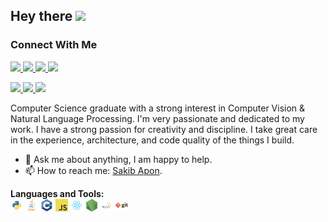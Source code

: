 ## Hey there    <img src="https://media.giphy.com/media/hvRJCLFzcasrR4ia7z/giphy.gif" width="25px"> 

### Connect With Me

<p left="center">
	<!--<a href="https://twitter.com/sakibapon" target="_blank">
	  <img src="https://img.shields.io/badge/twitter-%231DA1F2.svg?&style=for-the-badge&logo=twitter&logoColor=white" height=25>
	</a> -->
	<a href="https://sakibapon.github.io/" target="_blank">
	  <img src="https://img.shields.io/badge/personal%20Site-000000?style=for-the-badge&logo=personal&logoColor=white" height=25>
	</a>
	<a href="mailto:sakibapon07@gmail.com" target="_blank">
	  <img src="https://img.shields.io/badge/Gmail-D14836?style=for-the-badge&logo=gmail&logoColor=white" height=25>
	</a>
	<a href="https://www.linkedin.com/in/sakibapon/" target="_blank">
	  <img src="https://img.shields.io/badge/linkedin-%230077B5.svg?&style=for-the-badge&logo=linkedin&logoColor=white" height=25>
	</a>
	<a href="https://www.github.com/sakibapon" target="_blank">
	  <img src="https://img.shields.io/badge/github-F1EFEC?style=for-the-badge&logo=github&logoColor=black" height=25>
	</a> 
</p>
<p left="center">
	<a href="https://scholar.google.com/citations?user=Y9KajaYAAAAJ&hl=en&authuser=1" target="_blank">
	  <img src="https://img.shields.io/badge/GOOGLE%20SCHOALAR-A0C3FF?style=for-the-badge&logo=googlescholar&logoColor=blue" height=25>
	</a>
	<a href="https://orcid.org/0000-0002-5238-8276" target="_blank">
        <img src="https://img.shields.io/badge/Orcid-a6ce39?style=for-the-badge&logo=orcid&logoColor=white" height=25>
    </a>
    <a href="https://www.researchgate.net/profile/Sakib-Apon" target="_blank">
        <img src="https://img.shields.io/badge/Research%20Gate-00A39E?style=for-the-badge&logo=researchgate&logoColor=white" height=25>
    </a>
</p>
Computer Science graduate with a strong interest in Computer Vision & Natural Language Processing. I'm very passionate and dedicated to my work. I have a strong passion for creativity and discipline. I take great care in the experience, architecture, and code quality of the things I build.


 <!-- <img align="right" alt="GIF" src="https://github.com/Sakibapon/sakibapon/blob/main/code.gif?raw=true" width="500" height="320"/> -->
  
- 💬 Ask me about anything, I am happy to help.
- 📫 How to reach me: [Sakib Apon](https://www.linkedin.com/in/sakibapon/).


**Languages and Tools:**  
	<code><img height="20" src="https://raw.githubusercontent.com/github/explore/80688e429a7d4ef2fca1e82350fe8e3517d3494d/topics/python/python.png"></code>
	<code><img height="20" src="https://raw.githubusercontent.com/github/explore/80688e429a7d4ef2fca1e82350fe8e3517d3494d/topics/java/java.png"></code>
	<code><img height="20" src="https://raw.githubusercontent.com/github/explore/80688e429a7d4ef2fca1e82350fe8e3517d3494d/topics/cpp/cpp.png"></code>
	<code><img height="20" src="https://raw.githubusercontent.com/github/explore/80688e429a7d4ef2fca1e82350fe8e3517d3494d/topics/javascript/javascript.png"></code>
	<code><img height="20" src="https://raw.githubusercontent.com/github/explore/80688e429a7d4ef2fca1e82350fe8e3517d3494d/topics/react/react.png"></code>
	<code><img height="20" src="https://raw.githubusercontent.com/github/explore/80688e429a7d4ef2fca1e82350fe8e3517d3494d/topics/nodejs/nodejs.png"></code>
	<code><img height="20" src="https://raw.githubusercontent.com/github/explore/80688e429a7d4ef2fca1e82350fe8e3517d3494d/topics/mysql/mysql.png"></code>
	<code><img height="20" src="https://raw.githubusercontent.com/github/explore/80688e429a7d4ef2fca1e82350fe8e3517d3494d/topics/git/git.png"></code>

<!-- <img height="180em" src="https://github-readme-stats.vercel.app/api/top-langs/?username=sakibapon&show_icons=true&hide_border=true&layout=compact&langs_count=8"/> -->
